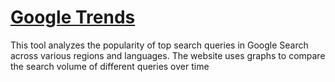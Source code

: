 # [Google Trends](https://trends.google.com/trends/?geo=US)

This tool analyzes the popularity of top search queries in Google Search across various regions and languages. The website uses graphs to compare the search volume of different queries over time
